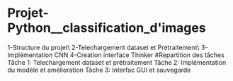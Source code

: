 # Projet-Python__classification_d'images 

   1-Structure du projet\\
   2-Telechargement dataset et Prétraitement\\
   3-Implémentation CNN
   4-Creation interface Thinker
#Repartition des tâches
 Tâche 1:
    Telechargement dataset et prétraitement
Tâche 2:
    Implémentation du modèle et amélioration
Tâche 3:
    Interfac GUI et sauvegarde
